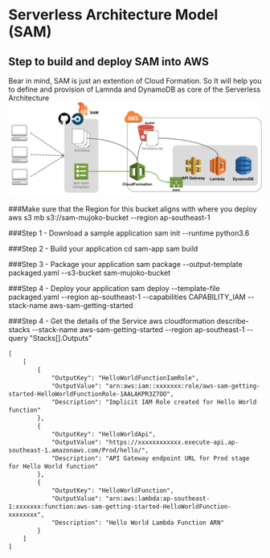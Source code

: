 # Serverless Architecture Model (SAM)
## Step to build and deploy SAM into AWS
Bear in mind, SAM is just an extention of Cloud Formation. So It will help you to define and provision of Lamnda and DynamoDB as core of the Serverless Architecture
![See the SAM](SAM.png)


###Make sure that the Region for this bucket aligns with where you deploy
aws s3 mb s3://sam-mujoko-bucket --region ap-southeast-1

###Step 1 - Download a sample application
sam init --runtime python3.6

###Step 2 - Build your application
cd sam-app
sam build

###Step 3 - Package your application
sam package --output-template packaged.yaml --s3-bucket sam-mujoko-bucket

###Step 4 - Deploy your application
sam deploy --template-file packaged.yaml --region ap-southeast-1
 --capabilities CAPABILITY_IAM --stack-name aws-sam-getting-started

###Step 4 - Get the details of the Service
aws cloudformation describe-stacks --stack-name aws-sam-getting-started --region ap-southeast-1 --query "Stacks[].Outputs"
```
[
    [
        {
            "OutputKey": "HelloWorldFunctionIamRole",
            "OutputValue": "arn:aws:iam::xxxxxxx:role/aws-sam-getting-started-HelloWorldFunctionRole-1AALAKPR3Z7OO",
            "Description": "Implicit IAM Role created for Hello World function"
        },
        {
            "OutputKey": "HelloWorldApi",
            "OutputValue": "https://xxxxxxxxxxxx.execute-api.ap-southeast-1.amazonaws.com/Prod/hello/",
            "Description": "API Gateway endpoint URL for Prod stage for Hello World function"
        },
        {
            "OutputKey": "HelloWorldFunction",
            "OutputValue": "arn:aws:lambda:ap-southeast-1:xxxxxxx:function:aws-sam-getting-started-HelloWorldFunction-xxxxxxxx",
            "Description": "Hello World Lambda Function ARN"
        }
    ]
]
```
